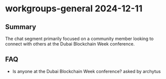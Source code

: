 # workgroups-general 2024-12-11

## Summary
The chat segment primarily focused on a community member looking to connect with others at the Dubai Blockchain Week conference.

## FAQ
- Is anyone at the Dubai Blockchain Week conference? asked by archytus
